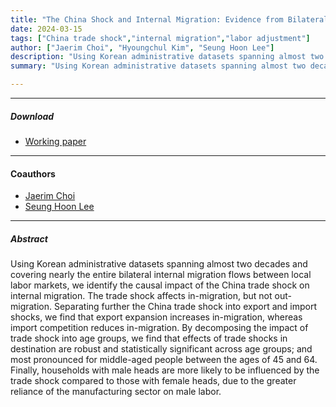 ```yaml
---
title: "The China Shock and Internal Migration: Evidence from Bilateral Migration Flows" 
date: 2024-03-15
tags: ["China trade shock","internal migration","labor adjustment"]
author: ["Jaerim Choi", "Hyoungchul Kim", "Seung Hoon Lee"]
description: "Using Korean administrative datasets spanning almost two decades and covering nearly the entire bilateral internal migration flows between local labor markets, we identify the causal impact of the China trade shock on internal migration. The trade shock affects in-migration, but not out-migration. Separating further the China trade shock into export and import shocks, we find that export expansion increases in-migration, whereas import competition reduces in-migration. By decomposing the impact of trade shock into age groups, we find that effects of trade shocks in destination are robust and statistically significant across age groups; and most pronounced for middle-aged people between the ages of 45 and 64. Finally, households with male heads are more likely to be influenced by the trade shock compared to those with female heads, due to the greater reliance of the manufacturing sector on male labor."
summary: "Using Korean administrative datasets spanning almost two decades and covering nearly the entire bilateral internal migration flows between local labor markets, we identify the causal impact of the China trade shock on internal migration. The trade shock affects in-migration, but not out-migration. Separating further the China trade shock into export and import shocks, we find that export expansion increases in-migration, whereas import competition reduces in-migration. By decomposing the impact of trade shock into age groups, we find that effects of trade shocks in destination are robust and statistically significant across age groups; and most pronounced for middle-aged people between the ages of 45 and 64. Finally, households with male heads are more likely to be influenced by the trade shock compared to those with female heads, due to the greater reliance of the manufacturing sector on male labor."

---
```


---

##### Download

+ [Working paper](https://www.dropbox.com/scl/fi/biigga26hxs7jcfu8bwtp/migration_china_shock.pdf?rlkey=1ycpxjq450jet62a8vdrew19m&dl=0)

---

#### Coauthors

+ [Jaerim Choi](http://www.jaerimchoi.com/)
+ [Seung Hoon Lee](https://sites.google.com/view/seunghoon/home)

---

##### Abstract

Using Korean administrative datasets spanning almost two decades and covering nearly the entire bilateral internal migration flows between local labor markets, we identify the causal impact of the China trade shock on internal migration. The trade shock affects in-migration, but not out-migration. Separating further the China trade shock into export and import shocks, we find that export expansion increases in-migration, whereas import competition reduces in-migration. By decomposing the impact of trade shock into age groups, we find that effects of trade shocks in destination are robust and statistically significant across age groups; and most pronounced for middle-aged people between the ages of 45 and 64. Finally, households with male heads are more likely to be influenced by the trade shock compared to those with female heads, due to the greater reliance of the manufacturing sector on male labor.


